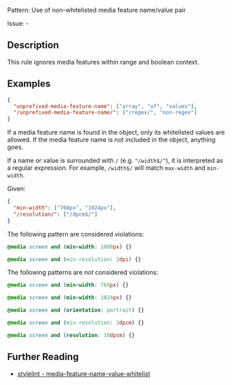 Pattern: Use of non-whitelisted media feature name/value pair

Issue: -

## Description

This rule ignores media features within range and boolean context.

## Examples

```json
{
  "unprefixed-media-feature-name": ["array", "of", "values"],
  "/unprefixed-media-feature-name/": ["/regex/", "non-regex"]
}
```

If a media feature name is found in the object, only its whitelisted values are
allowed. If the media feature name is not included in the object, anything goes.

If a name or value is surrounded with `/` (e.g. `"/width$/"`), it is interpreted
as a regular expression. For example, `/width$/` will match `max-width` and
`min-width`.

Given:

```json
{
  "min-width": ["768px", "1024px"],
  "/resolution/": ["/dpcm$/"]
}
```

The following pattern are considered violations:

```css
@media screen and (min-width: 1000px) {}
```

```css
@media screen and (min-resolution: 2dpi) {}
```

The following patterns are *not* considered violations:

```css
@media screen and (min-width: 768px) {}
```

```css
@media screen and (min-width: 1024px) {}
```

```css
@media screen and (orientation: portrait) {}
```

```css
@media screen and (min-resolution: 2dpcm) {}
```

```css
@media screen and (resolution: 10dpcm) {}
```

## Further Reading

* [stylelint - media-feature-name-value-whitelist](https://stylelint.io/user-guide/rules/media-feature-name-value-whitelist)